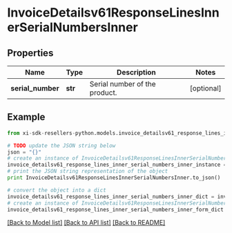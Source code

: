 # InvoiceDetailsv61ResponseLinesInnerSerialNumbersInner


## Properties

Name | Type | Description | Notes
------------ | ------------- | ------------- | -------------
**serial_number** | **str** | Serial number of the product. | [optional] 

## Example

```python
from xi-sdk-resellers-python.models.invoice_detailsv61_response_lines_inner_serial_numbers_inner import InvoiceDetailsv61ResponseLinesInnerSerialNumbersInner

# TODO update the JSON string below
json = "{}"
# create an instance of InvoiceDetailsv61ResponseLinesInnerSerialNumbersInner from a JSON string
invoice_detailsv61_response_lines_inner_serial_numbers_inner_instance = InvoiceDetailsv61ResponseLinesInnerSerialNumbersInner.from_json(json)
# print the JSON string representation of the object
print InvoiceDetailsv61ResponseLinesInnerSerialNumbersInner.to_json()

# convert the object into a dict
invoice_detailsv61_response_lines_inner_serial_numbers_inner_dict = invoice_detailsv61_response_lines_inner_serial_numbers_inner_instance.to_dict()
# create an instance of InvoiceDetailsv61ResponseLinesInnerSerialNumbersInner from a dict
invoice_detailsv61_response_lines_inner_serial_numbers_inner_form_dict = invoice_detailsv61_response_lines_inner_serial_numbers_inner.from_dict(invoice_detailsv61_response_lines_inner_serial_numbers_inner_dict)
```
[[Back to Model list]](../README.md#documentation-for-models) [[Back to API list]](../README.md#documentation-for-api-endpoints) [[Back to README]](../README.md)


